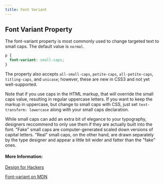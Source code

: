 ```yaml
---
title: Font Variant
---
```

## Font Variant Property

The font-variant property is most commonly used to change targeted text to small caps. The default value is `normal`.

```css
p {
  font-variant: small-caps;
}
```
The property also accepts `all-small-caps`, `petite-caps`, `all-petite-caps`, `titling-caps`, and `unicase`; however, these are new in CSS3 and not yet well-supported.

Note that if you use caps in the HTML markup, that will override the small caps value, resulting in regular uppercase letters. If you want to keep the markup in uppercase, but change to small caps with CSS, just set `text-transform: lowercase` along with your small caps declaration.

While small caps can add an extra bit of elegance to your typography, designers reccommend to only use them if they are actually built into the font. "Fake" small caps are computer-generated scaled down versions of capital letters. "Real" small caps, on the other hand, are drawn separately by the type designer and appear a little bit wider and fatter than the "fake" ones. 

#### More Information:
[Design for Hackers](https://designforhackers.com/blog/small-caps/)

[Font-variant on MDN](https://developer.mozilla.org/en-US/docs/Web/CSS/font-variant)

